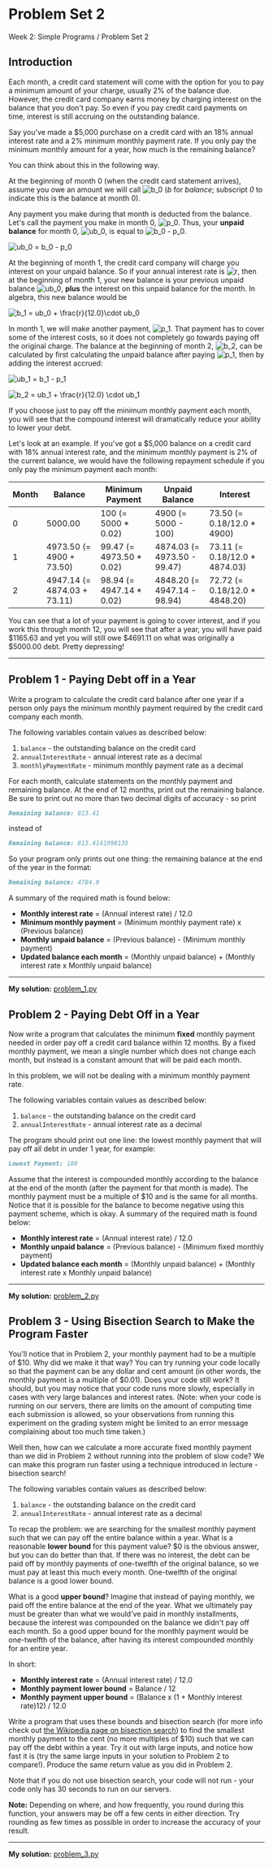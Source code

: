 # Problem Set 2

Week 2: Simple Programs / Problem Set 2

## Introduction

Each month, a credit card statement will come with the option for you to pay a minimum amount of your charge, usually 2% of the balance due. However, the credit card company earns money by charging interest on the balance that you don't pay. So even if you pay credit card payments on time, interest is still accruing on the outstanding balance.

Say you've made a $5,000 purchase on a credit card with an 18% annual interest rate and a 2% minimum monthly payment rate. If you only pay the minimum monthly amount for a year, how much is the remaining balance?

You can think about this in the following way.

At the beginning of month 0 (when the credit card statement arrives), assume you owe an amount we will call ![$b_0$](https://render.githubusercontent.com/render/math?math=b_0&mode=inline) (*b* for *balance*; subscript *0* to indicate this is the balance at month 0).

Any payment you make during that month is deducted from the balance. Let's call the payment you make in month 0, ![$p_0$](https://render.githubusercontent.com/render/math?math=p_0&mode=inline). Thus, your **unpaid balance** for month 0, ![$ub_0$](https://render.githubusercontent.com/render/math?math=ub_0&mode=inline), is equal to ![$b_0 - p_0$](https://render.githubusercontent.com/render/math?math=b_0-p_0&mode=inline).

![$$ub_0 = b_0 - p_0$$](https://render.githubusercontent.com/render/math?math=ub_0=b_0-p_0&mode=display)

At the beginning of month 1, the credit card company will charge you interest on your unpaid balance. So if your annual interest rate is  ![$r$](https://render.githubusercontent.com/render/math?math=r&mode=inline), then at the beginning of month 1, your new balance is your previous unpaid balance ![$ub_0$](https://render.githubusercontent.com/render/math?math=ub_0&mode=inline), **plus** the interest on this unpaid balance for the month. In algebra, this new balance would be

![$$b_1 = ub_0 + \frac{r}{12.0}\cdot ub_0$$](https://render.githubusercontent.com/render/math?math=b_1%20%3D%20ub_0%20%2B%20%5Cfrac%7Br%7D%7B12.0%7D%5Ccdot%20ub_0&mode=display)

In month 1, we will make another payment, ![$p_1$](https://render.githubusercontent.com/render/math?math=p_1&mode=inline). That payment has to cover some of the interest costs, so it does not completely go towards paying off the original charge. The balance at the beginning of month 2, ![$b_2$](https://render.githubusercontent.com/render/math?math=b_2&mode=inline), can be calculated by first calculating the unpaid balance after paying ![$p_1$](https://render.githubusercontent.com/render/math?math=p_1&mode=inline), then by adding the interest accrued:

![$$ub_1 = b_1 - p_1$$](https://render.githubusercontent.com/render/math?math=ub_1=b_1-p_1&mode=display)

![$$b_2 = ub_1 + \frac{r}{12.0} \cdot ub_1$$](https://render.githubusercontent.com/render/math?math=ub_1%20%3D%20b_1%20-%20p_1%24%24%24%24b_2%20%3D%20ub_1%20%2B%20%5Cfrac%7Br%7D%7B12.0%7D%20%5Ccdot%20ub_1&mode=display)

If you choose just to pay off the minimum monthly payment each month, you will see that the compound interest will dramatically reduce your ability to lower your debt.

Let's look at an example. If you've got a $5,000 balance on a credit card with 18% annual interest rate, and the minimum monthly payment is 2% of the current balance, we would have the following repayment schedule if you only pay the minimum payment each month:

| Month | Balance                     | Minimum Payment           | Unpaid Balance              | Interest                       |
| ----- | --------------------------- | ------------------------- | --------------------------- | ------------------------------ |
| 0     | 5000.00                     | 100 (= 5000 \* 0.02)      | 4900 (= 5000 - 100)         | 73.50 (= 0.18/12.0 \* 4900)    |
| 1     | 4973.50 (= 4900 + 73.50)    | 99.47 (= 4973.50 \* 0.02) | 4874.03 (= 4973.50 - 99.47) | 73.11 (= 0.18/12.0 \* 4874.03) |
| 2     | 4947.14 (= 4874.03 + 73.11) | 98.94 (= 4947.14 \* 0.02) | 4848.20 (= 4947.14 - 98.94) | 72.72 (= 0.18/12.0 \* 4848.20) |

You can see that a lot of your payment is going to cover interest, and if you work this through month 12, you will see that after a year, you will have paid $1165.63 and yet you will still owe $4691.11 on what was originally a $5000.00 debt. Pretty depressing!

---

## Problem 1 - Paying Debt off in a Year

Write a program to calculate the credit card balance after one year if a person only pays the minimum monthly payment required by the credit card company each month.

The following variables contain values as described below:

1. `balance` - the outstanding balance on the credit card
1. `annualInterestRate` - annual interest rate as a decimal
1. `monthlyPaymentRate` - minimum monthly payment rate as a decimal

For each month, calculate statements on the monthly payment and remaining balance. At the end of 12 months, print out the remaining balance. Be sure to print out no more than two decimal digits of accuracy - so print

``` markdown
Remaining balance: 813.41
```

instead of

``` markdown
Remaining balance: 813.4141998135
```

So your program only prints out one thing: the remaining balance at the end of the year in the format:

``` markdown
Remaining balance: 4784.0
```

A summary of the required math is found below:

- **Monthly interest rate** = (Annual interest rate) / 12.0
- **Minimum monthly payment** = (Minimum monthly payment rate) x (Previous balance)
- **Monthly unpaid balance** = (Previous balance) - (Minimum monthly payment)
- **Updated balance each month** = (Monthly unpaid balance) + (Monthly interest rate x Monthly unpaid balance)

---

**My solution:** [problem_1.py](problem_1.py)

## Problem 2 - Paying Debt Off in a Year

Now write a program that calculates the minimum **fixed** monthly payment needed in order pay off a credit card balance within 12 months. By a fixed monthly payment, we mean a single number which does not change each month, but instead is a constant amount that will be paid each month.

In this problem, we will not be dealing with a minimum monthly payment rate.

The following variables contain values as described below:

1. `balance` - the outstanding balance on the credit card
1. `annualInterestRate` - annual interest rate as a decimal

The program should print out one line: the lowest monthly payment that will pay off all debt in under 1 year, for example:

``` markdown
Lowest Payment: 180
```

Assume that the interest is compounded monthly according to the balance at the end of the month (after the payment for that month is made). The monthly payment must be a multiple of $10 and is the same for all months. Notice that it is possible for the balance to become negative using this payment scheme, which is okay. A summary of the required math is found below:

- **Monthly interest rate** = (Annual interest rate) / 12.0
- **Monthly unpaid balance** = (Previous balance) - (Minimum fixed monthly payment)
- **Updated balance each month** = (Monthly unpaid balance) + (Monthly interest rate x Monthly unpaid balance)

---

**My solution:** [problem_2.py](problem_2.py)

## Problem 3 - Using Bisection Search to Make the Program Faster

You'll notice that in Problem 2, your monthly payment had to be a multiple of $10. Why did we make it that way? You can try running your code locally so that the payment can be any dollar and cent amount (in other words, the monthly payment is a multiple of $0.01). Does your code still work? It should, but you may notice that your code runs more slowly, especially in cases with very large balances and interest rates. (Note: when your code is running on our servers, there are limits on the amount of computing time each submission is allowed, so your observations from running this experiment on the grading system might be limited to an error message complaining about too much time taken.)

Well then, how can we calculate a more accurate fixed monthly payment than we did in Problem 2 without running into the problem of slow code? We can make this program run faster using a technique introduced in lecture - bisection search!

The following variables contain values as described below:

1. `balance` - the outstanding balance on the credit card
1. `annualInterestRate` - annual interest rate as a decimal

To recap the problem: we are searching for the smallest monthly payment such that we can pay off the entire balance within a year. What is a reasonable **lower bound** for this payment value? $0 is the obvious answer, but you can do better than that. If there was no interest, the debt can be paid off by monthly payments of one-twelfth of the original balance, so we must pay at least this much every month. One-twelfth of the original balance is a good lower bound.

What is a good **upper bound**? Imagine that instead of paying monthly, we paid off the entire balance at the end of the year. What we ultimately pay must be greater than what we would've paid in monthly installments, because the interest was compounded on the balance we didn't pay off each month. So a good upper bound for the monthly payment would be one-twelfth of the balance, after having its interest compounded monthly for an entire year.

In short:

- **Monthly interest rate** = (Annual interest rate) / 12.0
- **Monthly payment lower bound** = Balance / 12
- **Monthly payment upper bound** = (Balance x (1 + Monthly interest rate)12) / 12.0

Write a program that uses these bounds and bisection search (for more info check out [the Wikipedia page on bisection search](http://en.wikipedia.org/wiki/Bisection_method)) to find the smallest monthly payment to the cent (no more multiples of $10) such that we can pay off the debt within a year. Try it out with large inputs, and notice how fast it is (try the same large inputs in your solution to Problem 2 to compare!). Produce the same return value as you did in Problem 2.

Note that if you do not use bisection search, your code will not run - your code only has 30 seconds to run on our servers.

**Note:**
Depending on where, and how frequently, you round during this function, your answers may be off a few cents in either direction. Try rounding as few times as possible in order to increase the accuracy of your result.

---

**My solution:** [problem_3.py](problem_3.py)
